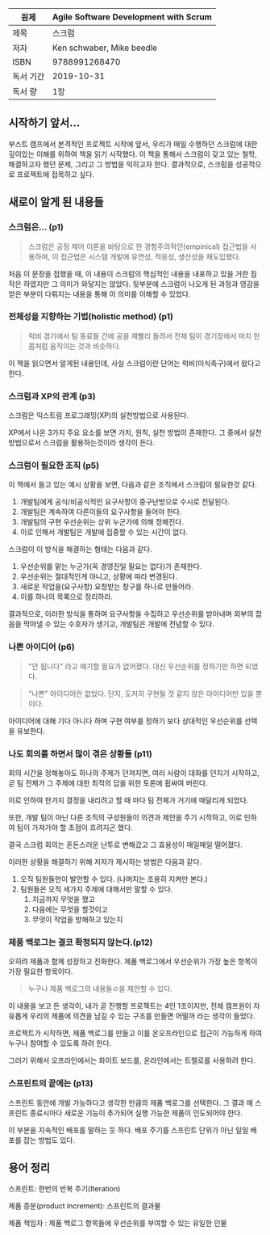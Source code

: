 | 원제    | Agile Software Development with Scrum |
| ----- | ------------------------------------- |
| 제목    | 스크럼                                   |
| 저자    | Ken schwaber, Mike beedle             |
| ISBN  | 9788991268470                         |
| 독서 기간 | 2019-10-31                            |
| 독서 량  | 1장                                    |

## 시작하기 앞서...

부스트 캠프에서 본격적인 프로젝트 시작에 앞서, 우리가 매일 수행하던 스크럼에 대한 깊이있는 이해를 위하여 책을 읽기 시작했다. 이 책을 통해서 스크럼이 갖고 있는 철학, 해결하고자 했던 문제, 그리고 그 방법을 익히고자 한다. 결과적으로, 스크럼을 성공적으로 프로젝트에 접목하고 싶다. 

## 새로이 알게 된 내용들

### 스크럼은... (p1)

> 스크럼은 공정 제어 이론을 바탕으로 한 경험주의적인(empinical) 접근법을 사용하며, 이 접근법은 시스템 개발에 유연성, 적응성, 생산성을 재도입했다. 

처음 이 문장을 접했을 때, 이 내용이 스크럼의 핵심적인 내용을 내포하고 있을 거란 짐작은 하였지만 그 의미가 와닿지는 않았다. 뒷부분에 스크럼이 나오게 된 과정과 영감을 얻은 부분이 다뤄지는 내용을 통해 이 의미를 이해할 수 있었다. 

### 전체성을 지향하는 기법(holistic method) (p1)

> 럭비 경기에서 팀 동료들 간에 공을 재빨리 돌려서 전체 팀이 경기장에서 마치 한 몸처럼 움직이는 것과 비슷하다. 

이 책을 읽으면서 알게된 내용인데, 사실 스크럼이란 단어는 럭비(미식축구)에서 왔다고 한다. 

### 스크럼과 XP의 관계 (p3)

스크럼은 익스트림 프로그래밍(XP)의 실천방법으로 사용된다. 

XP에서 나온 3가지 주요 요소를 보면 가치, 원칙, 실천 방법이 존재한다. 그 중에서 실천방법으로서 스크럼을 활용하는것이라 생각이 든다. 

### 스크럼이 필요한 조직 (p5)

이 책에서 들고 있는 예시 상황을 보면, 다음과 같은 조직에서 스크럼이 필요한것 같다. 

1. 개발팀에게 공식/비공식적인 요구사항이 중구난방으로 수시로 전달된다. 
2. 개발팀은 계속하여 다른이들의 요구사항을 들어야 한다. 
3. 개발팀의 구현 우선순위는 상위 누군가에 의해 정해진다. 
4. 이로 인해서 개발팀은 개발에 집중할 수 있는 시간이 없다. 


스크럼이 이 방식을 해결하는 형태는 다음과 같다. 

1. 우선순위를 맡는 누군가(꼭 경영진일 필요는 없다)가 존재한다. 
2. 우선순위는 절대적인게 아니고, 상황에 따라 변경된다.
3. 새로운 작업을(요구사항) 요청받는 창구를 하나로 만들어라.
4. 이를 하나의 목록으로 정리하라.

결과적으로, 이러한 방식을 통하여 요구사항을 수집하고 우선순위를 받아내며 외부의 잡음을 막아낼 수 있는 수호자가 생기고, 개발팀은 개발에 전념할 수 있다. 


### 나쁜 아이디어 (p6)

> "안 됩니다" 라고 얘기할 필요가 없어졌다. 대신 우선순위를 정하기만 하면 되었다. 

> "나쁜" 아이디어란 없었다. 단지, 도저히 구현될 것 같지 않은 아이디어만 있을 뿐이다. 

아이디어에 대해 기다 아니다 하며 구현 여부를 정하기 보다 상대적인 우선순위를 선택을 유보한다. 

### 나도 회의를 하면서 많이 겪은 상황들 (p11)

회의 시간을 정해놓아도 하나의 주제가 던져지면, 여러 사람이 대화를 던지기 시작하고, 곧 팀 전체가 그 주제에 대한 최적의 답을 위한 토론에 휩싸여 버린다. 

이로 인하여 한가지 결정을 내리려고 할 때 마다 팀 전체가 거기에 매달리게 되었다. 

또한, 개발 팀이 아닌 다른 조직의 구성원들이 의견과 제안을 주기 시작하고, 이로 인하여 팀이 가져가야 할 초점이 흐려지곤 했다. 

결국 스크럼 회의는 혼돈스러운 난투로 변해갔고 그 효용성이 매일매일 떨어졌다. 

이러한 상황을 해결하기 위해 저자가 제시하는 방법은 다음과 같다. 

1. 오직 팀원들만이 발언할 수 있다. (나머지는 조용히 지켜만 본다.)
2. 팀원들은 오직 세가지 주제에 대해서만 말할 수 있다. 
   1. 지금까지 무엇을 했고
   2. 다음에는 무엇을 할것이고
   3. 무엇이 작업을 방해하고 있는지
   

### 제품 백로그는 결코 확정되지 않는다.(p12)

오히려 제품과 함께 성장하고 진화한다. 제품 백로그에서 우선순위가 가장 높은 항목이 가장 필요한 항목이다. 

> 누구나 제품 백로그의 내용들ㅇ을 제안할 수 있다. 

이 내용을 보고 든 생각이, 내가 곧 진행할 프로젝트는 4인 1조이지만, 전체 캠프원이 자유롭게 우리의 제품에 의견을 남길 수 있는 구조를 만들면 어떨까 라는 생각이 들었다. 

프로젝트가 시작하면, 제품 백로그를 만들고 이를 온오프라인으로 접근이 가능하게 하여 누구나 참여할 수 있도록 하려 한다. 

그러기 위해서 오프라인에서는 화이트 보드를, 온라인에서는 트렐로를 사용하려 한다. 


### 스프린트의 끝에는 (p13)

스프린트 동안에 개발 가능하다고 생각한 만큼의 제품 백로그를 선택한다. 그 결과 매 스프린트 종료시마다 새로운 기능이 추가되어 실행 가능한 제품이 인도되어야 한다. 

이 부분을 지속적인 배포를 말하는 듯 하다. 배포 주기를 스프린트 단위가 아닌 일일 배포를 잡는 방법도 있다. 


## 용어 정리

스프린트: 한번의 반복 주기(Iteration)

제품 증분(product increment): 스프린트의 결과물

제품 책임자 : 제품 백로그 항목들에 우선순위를 부여할 수 있는 유일한 인물

